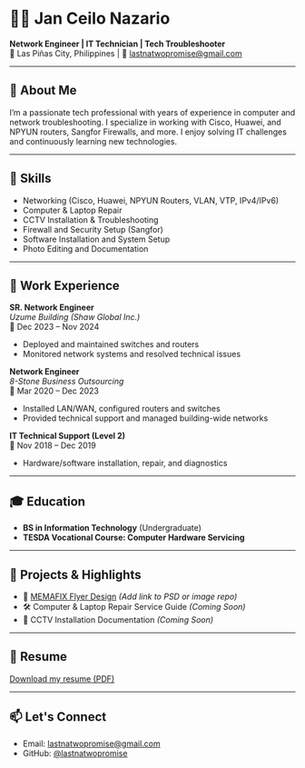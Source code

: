 # 👨‍💻 Jan Ceilo Nazario
**Network Engineer | IT Technician | Tech Troubleshooter**  
📍 Las Piñas City, Philippines | 📧 lastnatwopromise@gmail.com  

---

## 🚀 About Me
I’m a passionate tech professional with years of experience in computer and network troubleshooting. I specialize in working with Cisco, Huawei, and NPYUN routers, Sangfor Firewalls, and more. I enjoy solving IT challenges and continuously learning new technologies.

---

## 🔧 Skills
- Networking (Cisco, Huawei, NPYUN Routers, VLAN, VTP, IPv4/IPv6)
- Computer & Laptop Repair
- CCTV Installation & Troubleshooting
- Firewall and Security Setup (Sangfor)
- Software Installation and System Setup
- Photo Editing and Documentation

---

## 💼 Work Experience
**SR. Network Engineer**  
*Uzume Building (Shaw Global Inc.)*  
📆 Dec 2023 – Nov 2024  
- Deployed and maintained switches and routers  
- Monitored network systems and resolved technical issues

**Network Engineer**  
*8-Stone Business Outsourcing*  
📆 Mar 2020 – Dec 2023  
- Installed LAN/WAN, configured routers and switches  
- Provided technical support and managed building-wide networks

**IT Technical Support (Level 2)**  
📆 Nov 2018 – Dec 2019  
- Hardware/software installation, repair, and diagnostics

---

## 🎓 Education
- **BS in Information Technology** (Undergraduate)  
- **TESDA Vocational Course: Computer Hardware Servicing**

---

## 📁 Projects & Highlights
- 🔧 [MEMAFIX Flyer Design](#) *(Add link to PSD or image repo)*
- 🛠️ Computer & Laptop Repair Service Guide *(Coming Soon)*
- 📸 CCTV Installation Documentation *(Coming Soon)*

---

## 📄 Resume
[Download my resume (PDF)](./JC_RESUME_2024.pdf)

---

## 📫 Let's Connect
- Email: lastnatwopromise@gmail.com  
- GitHub: [@lastnatwopromise](https://github.com/lastnatwopromise)
